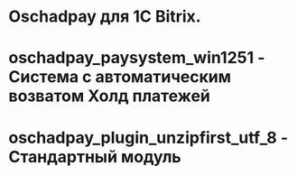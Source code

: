 Oschadpay для 1C Bitrix.
=====

# oschadpay_paysystem_win1251 - Система с автоматическим возватом Холд платежей
# oschadpay_plugin_unzipfirst_utf_8 - Стандартный модуль